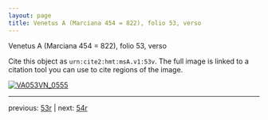 ```yaml
---
layout: page
title: Venetus A (Marciana 454 = 822), folio 53, verso
---
```


Venetus A (Marciana 454 = 822), folio 53, verso

Cite this object as `urn:cite2:hmt:msA.v1:53v`.  The full image is linked to a citation tool you can use to cite regions of the image.

[![VA053VN_0555](http://www.homermultitext.org/iipsrv?IIIF=/project/homer/pyramidal/deepzoom/hmt/vaimg/2017a/VA053VN_0555.tif/full/800,/0/default.jpg)](http://www.homermultitext.org/ict2/?urn=urn:cite2:hmt:vaimg.2017a:VA053VN_0555) 

---

previous:  [53r](../53r/) | next: [54r](../54r/)
